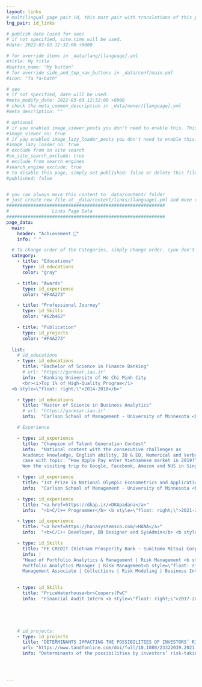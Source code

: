 ```yaml
---
layout: links
# multilingual page pair id, this must pair with translations of this page. (This name must be unique)
lng_pair: id_links

# publish date (used for seo)
# if not specified, site.time will be used.
#date: 2022-03-03 12:32:00 +0000

# for override items in _data/lang/[language].yml
#title: My title
#button_name: "My button"
# for override side_and_top_nav_buttons in _data/conf/main.yml
#icon: "fa fa-bath"

# seo
# if not specified, date will be used.
#meta_modify_date: 2022-03-03 12:32:00 +0000
# check the meta_common_description in _data/owner/[language].yml
#meta_description: ""

# optional
# if you enabled image_viewer_posts you don't need to enable this. This is only if image_viewer_posts = false
#image_viewer_on: true
# if you enabled image_lazy_loader_posts you don't need to enable this. This is only if image_lazy_loader_posts = false
#image_lazy_loader_on: true
# exclude from on site search
#on_site_search_exclude: true
# exclude from search engines
#search_engine_exclude: true
# to disable this page, simply set published: false or delete this file
#published: false


# you can always move this content to _data/content/ folder
# just create new file at _data/content/links/[language].yml and move content below.
###########################################################
#                Links Page Data
###########################################################
page_data:
  main:
    header: "Achievement 🥇"
    info: " "

  # To change order of the Categories, simply change order. (you don't need to change list order.)
  category:
    - title: "Educations"
      type: id_educations
      color: "gray"

    - title: "Awards"
      type: id_experience
      color: "#F4A273"

    - title: "Professional Journey"
      type: id_Skills
      color: "#62b462"

    - title: "Publication"
      type: id_projects
      color: "#F4A273"
      
  list:
    # id_educations
    - type: id_educations
      title: "Bachelor of Science in Finance Banking"
      # url: "https://garmsar.iau.ir"
      info:  "Banking University of Ho Chi Minh City 
      <br><i>Top 1% of High-Quality Program</i>
  <b style=\"float: right;\">2014-2018</b>"

    - type: id_educations
      title: "Master of Science in Business Analytics"
      # url: "https://garmsar.iau.ir"
      info:  "Carlson School of Management - University of Minnesota <br><i>GPA: 3.7</i> <b style=\"float: right;\">2023-2024</b>"

    # Experience

    - type: id_experience
      title: "Champion of Talent Generation Contest"
      info:  "National contest with the consecutive challenges as
      Academic knowledge, English ability, IQ & EQ, Numerical and Verbal reasoning test and business
      case with topic: “How Apple Pay enter Vietnamese market in 2019?”.
      Won the visiting trip to Google, Facebook, Amazon and NUS in Singapore <b style=\"float: right;\">2018</b>"

    - type: id_experience
      title: "1st Prize in National Olympic Econometrics and Applications Contest" 
      info:  "Carlson School of Management - University of Minnesota <b style=\"float: right;\">2017</b>"

    - type: id_experience
      title: "<a href=https://dkap.ir/>DKApadana</a>"
      info:  "<b>C/C++ Programmer</b> <b style=\"float: right;\">2021-2021</b><br></br>Throughout the course of my time in this company I did the development of Android apps using Linux. Moreover, <b>C++11 </b> with <b>Felgo</b> Framework were among the commonly used technologies."

    - type: id_experience
      title: "<a href=https://hanasystemsco.com/>HANA</a>"
      info:  "<b>C/C++ Developer, DB Designer and SysAdmin</b> <b style=\"float: right;\">2019-2021</b><br><br/<b>Linux</b> and <b>Windows</b> development for Management UAV(Drone) Use-cases with the aid of <b>C++11</b>, <b>Qt</b>, <b>QML</b>, various <b>Database</b> technologies"

    - type: id_Skills
      title: "FE CREDIT (Vietnam Prosperity Bank – Sumitomo Mitsui Corporation)"
      info: |
      "Head of Portfolio Analytics & Management | Risk Management <b style=\"float: right;\">2022-2023</b><br>
      Portfolio Analytics Manager | Risk Management<b style=\"float: right;\">2020-2022</b><br>
      Management Associate | Collections | Risk Modeling | Business Intelligence |<b style=\"float: right;\">2018-2020</b>"

      
    - type: id_Skills
      title: "PriceWaterhouse<br>Coopers(PwC"
      info:  "Financial Audit Intern <b style=\"float: right;\">2017-2018</b>"




      
    # id_projects:
    - type: id_projects
      title: "DETERMINANTS IMPACTING THE POSSIBILITIES OF INVESTORS’ RISK-TAKING: EMPIRICAL EVIDENCE FROM VIETNAM (click here)"
      url: "https://www.tandfonline.com/doi/full/10.1080/23322039.2021.1917106/"
      info: "Determinants of the possibilities by investors’ risk-taking: Empirical evidence from Vietnam, Cogent Economics & Finance, 9:1, DOI: 10.1080/23322039.2021.1917106 <i><a href='https://www.tandfonline.com/doi/full/10.1080/23322039.2021.1917106/'>here</a></i>"




---
```

